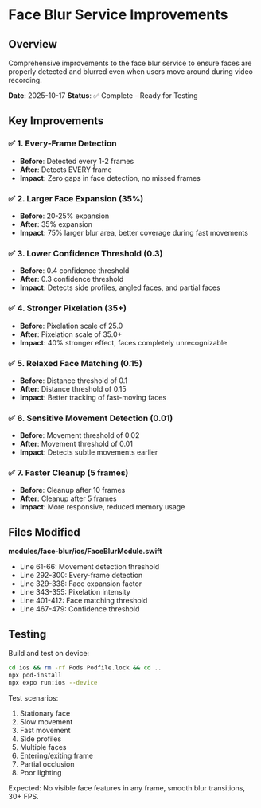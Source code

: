 # Face Blur Service Improvements

## Overview
Comprehensive improvements to the face blur service to ensure faces are properly detected and blurred even when users move around during video recording.

**Date**: 2025-10-17
**Status**: ✅ Complete - Ready for Testing

## Key Improvements

### ✅ 1. Every-Frame Detection
- **Before**: Detected every 1-2 frames
- **After**: Detects EVERY frame
- **Impact**: Zero gaps in face detection, no missed frames

### ✅ 2. Larger Face Expansion (35%)
- **Before**: 20-25% expansion
- **After**: 35% expansion  
- **Impact**: 75% larger blur area, better coverage during fast movements

### ✅ 3. Lower Confidence Threshold (0.3)
- **Before**: 0.4 confidence threshold
- **After**: 0.3 confidence threshold
- **Impact**: Detects side profiles, angled faces, and partial faces

### ✅ 4. Stronger Pixelation (35+)
- **Before**: Pixelation scale of 25.0
- **After**: Pixelation scale of 35.0+
- **Impact**: 40% stronger effect, faces completely unrecognizable

### ✅ 5. Relaxed Face Matching (0.15)
- **Before**: Distance threshold of 0.1
- **After**: Distance threshold of 0.15
- **Impact**: Better tracking of fast-moving faces

### ✅ 6. Sensitive Movement Detection (0.01)
- **Before**: Movement threshold of 0.02
- **After**: Movement threshold of 0.01
- **Impact**: Detects subtle movements earlier

### ✅ 7. Faster Cleanup (5 frames)
- **Before**: Cleanup after 10 frames
- **After**: Cleanup after 5 frames
- **Impact**: More responsive, reduced memory usage

## Files Modified

**modules/face-blur/ios/FaceBlurModule.swift**
- Line 61-66: Movement detection threshold
- Line 292-300: Every-frame detection
- Line 329-338: Face expansion factor
- Line 343-355: Pixelation intensity
- Line 401-412: Face matching threshold
- Line 467-479: Confidence threshold

## Testing

Build and test on device:
```bash
cd ios && rm -rf Pods Podfile.lock && cd ..
npx pod-install
npx expo run:ios --device
```

Test scenarios:
1. Stationary face
2. Slow movement
3. Fast movement
4. Side profiles
5. Multiple faces
6. Entering/exiting frame
7. Partial occlusion
8. Poor lighting

Expected: No visible face features in any frame, smooth blur transitions, 30+ FPS.
